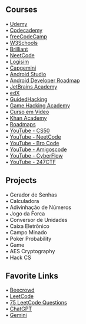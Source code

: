 ## Courses
• [Udemy](https://www.udemy.com/)  
• [Codecademy](https://www.codecademy.com/)  
• [freeCodeCamp](https://www.freecodecamp.org/)  
• [W3Schools](https://www.w3schools.com/)  
• [Brilliant](https://brilliant.org/)  
• [NeetCode](https://neetcode.io/)  
• [Logisim](http://www.cburch.com/logisim/)  
• [Capgemini](https://capgeminischool.brazilsouth.cloudapp.azure.com/)  
• [Android Studio](https://developer.android.com/courses/android-basics-compose/course?hl=pt-br)  
• [Android Developer Roadmap](https://trello.com/b/fsc44tYh/android-developer-roadmap)  
• [JetBrains Academy](https://www.jetbrains.com/pt-br/academy/)  
• [edX](https://www.edx.org/)  
• [GuidedHacking](https://guidedhacking.com/)  
• [Game Hacking Academy](https://gamehacking.academy/)  
• [Curso em Vídeo](https://www.cursoemvideo.com/cursos/)  
• [Khan Academy](https://www.khanacademy.org/)  
• [Roadmaps](https://roadmap.sh/)  
• [YouTube - CS50](https://www.youtube.com/@cs50)  
• [YouTube - NeetCode](https://www.youtube.com/@NeetCode)  
• [YouTube - Bro Code](https://www.youtube.com/@BroCodez)  
• [YouTube - Amigoscode](https://www.youtube.com/@amigoscode)  
• [YouTube - CyberFlow](https://www.youtube.com/@CyberFlow10)  
• [YouTube - 247CTF](https://www.youtube.com/@247CTF)  

## Projects
• Gerador de Senhas  
• Calculadora  
• Adivinhação de Números  
• Jogo da Forca  
• Conversor de Unidades  
• Caixa Eletrônico  
• Campo Minado  
• Poker Probability  
• Game  
• AES Cryptography  
• Hack CS  

## Favorite Links
• [Beecrowd](https://judge.beecrowd.com/pt/login?redirect=%2Fpt)  
• [LeetCode](https://leetcode.com/)  
• [75 LeetCode Questions](https://leetcode.com/discuss/general-discussion/460599/blind-75-leetcode-questions)  
• [ChatGPT](https://chat.openai.com/)  
• [Gemini](https://gemini.google.com/app?hl=pt)
